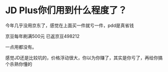 # JD Plus你们用到什么程度了？


今年几乎没用京东了，感觉在上面买一件就亏一件，pdd是真省钱<img id="aimg_GTIHy" onclick="zoom(this, this.src, 0, 0, 0)" class="zoom" src="https://cdn.jsdelivr.net/gh/hishis/forum-master/public/images/patch.gif" onmouseover="img_onmouseoverfunc(this)" onload="thumbImg(this)" border="0" alt="" />

京豆每年刷满500元 已返京豆498212

一点用都没有。

感觉JD还是比较坑的，价格浮动很大，你以为你赚了，其实是你亏了，再给你搞个杀熟你懂的<img src="static/image/smiley/default/lol.gif" smilieid="12" border="0" alt="" />
